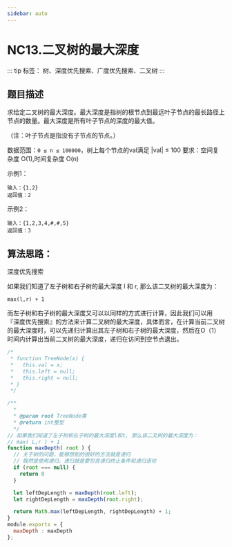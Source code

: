 ```yaml
---
sidebar: auto
---
```


# NC13.二叉树的最大深度

::: tip
标签： 树、深度优先搜索、广度优先搜索、二叉树
:::

## 题目描述

求给定二叉树的最大深度。最大深度是指树的根节点到最远叶子节点的最长路径上节点的数量。最大深度是所有叶子节点的深度的最大值。

（注：叶子节点是指没有子节点的节点。）


数据范围：`0 ≤ n ≤ 100000`，树上每个节点的val满足 |val| ≤ 100
要求：空间复杂度 O(1),时间复杂度 O(n)

示例1：

```
输入：{1,2}
返回值：2
```

示例2：

```
输入：{1,2,3,4,#,#,5}
返回值：3
```


## 算法思路：

深度优先搜索


如果我们知道了左子树和右子树的最大深度 l 和 r, 那么该二叉树的最大深度为：

```
max(l,r) + 1
```

而左子树和右子树的最大深度又可以以同样的方式进行计算，因此我们可以用 『深度优先搜索』的方法来计算二叉树的最大深度，具体而言，在计算当前二叉树的最大深度时，可以先递归计算出其左子树和右子树的最大深度，然后在O（1）时间内计算出当前二叉树的最大深度，递归在访问到空节点退出。

```js
/*
 * function TreeNode(x) {
 *   this.val = x;
 *   this.left = null;
 *   this.right = null;
 * }
 */

/**
  * 
  * @param root TreeNode类 
  * @return int整型
  */
// 如果我们知道了左子树和右子树的最大深度l和t, 那么该二叉树的最大深度为：
// max( L,r ) + 1
function maxDepth( root ) {
  // 关于树的问题，能够想到的很好的方法就是递归
  // 既然是使用递归，递归就是要包含递归终止条件和递归语句
  if (root === null) {
    return 0
  }

  let leftDepLength = maxDepth(root.left);
  let rightDepLength = maxDepth(root.right);

  return Math.max(leftDepLength, rightDepLength) + 1;
}
module.exports = {
  maxDepth : maxDepth
};
```
